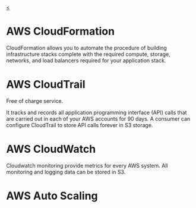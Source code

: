 [<](../README.md)
# AWS CloudFormation

CloudFormation allows you to automate the procedure of building infrastructure stacks complete with the required compute, storage, networks, and load balancers required for your application stack.

# AWS CloudTrail

Free of charge service.

It tracks and records all application programming interface (API) calls that are carried out in each of your AWS accounts for 90 days. A consumer can configure CloudTrail to store API calls forever in S3 storage.

# AWS CloudWatch

Cloudwatch monitoring provide metrics for every AWS system. All monitoring and logging data can be stored in S3. 

# AWS Auto Scaling

